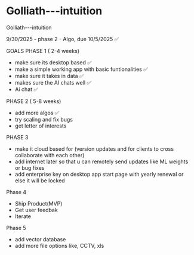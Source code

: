 # Golliath---intuition
Golliath---intuition

9/30/2025 - phase 2 - Algo, due 10/5/2025 ✅

GOALS
PHASE 1 ( 2-4 weeks)
- make sure its desktop based ✅
- make a simple working app with basic funtionalities ✅
- make sure it takes in data ✅
- makes sure the AI chats well ✅
- Ai chat ✅


PHASE 2 ( 5-8 weeks)
- add more algos ✅
- try scaling and fix bugs
- get letter of interests


PHASE 3
- make it cloud based for (version updates and for clients to cross collaborate with each other) 
- add internet later so that u can remotely send updates like ML weights or bug fixes
- add enterprise key on desktop app start page with yearly renewal or else it will be locked

Phase 4 
- Ship Product(MVP)
- Get user feedbak
- Iterate


Phase 5
- add vector database
- add more file options like, CCTV, xls 


